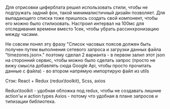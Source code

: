 Для отрисовки циферблата решил использовать стили, чтобы не подгружать задний фон, такой минималистичный дизайн позволяет.
Для выпадающего списка тоже пришлось создать свой компонент, чтобы его можно было стилизовать.
Настроил интервал на 100мс для отследивания времени вместо 1сек, чтобы убрать рассинхронизацию между часами.

Не совсем понял эту фразу "Список часовых поясов должен быть получен путем выполнения сетевого запроса и загрузки данных файла "timezones.json»." поэтому сделал 2 варианта - в первом залил этот json на сторонний сервис, чтобы можно было сделать запрос (просто не вижу смысла добавлять сюда Google Api, чтобы просто прочитать данные с файла) - во втором напрямую импортирую файл из utils

Стэк: React + Redux (redux\toolkit), Scss, axios

Redux\toolkit - удобная обложка под redux, чтобы не создавать лишние action'ы и action types
Axios - потому что удобная в плане запросов и типизации библиотека.
